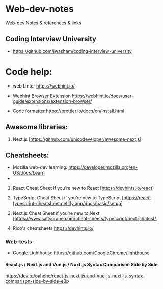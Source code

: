 # Web-dev-notes
Web-dev Notes &amp; references &amp; links

## Coding Interview University
- https://github.com/jwasham/coding-interview-university


# Code help:

- web Linter
https://webhint.io/

- Webhint Browser Extension
https://webhint.io/docs/user-guide/extensions/extension-browser/

- Code formatter
https://prettier.io/docs/en/install.html

## Awesome libraries:

1. Next.js
[https://github.com/unicodeveloper/awesome-nextjs]

## Cheatsheets:

- Mozilla web-dev learning:
https://developer.mozilla.org/en-US/docs/Learn
- 

1. React Cheat Sheet if you’re new to React
[https://devhints.io/react]

2. TypeScript Cheat Sheet if you’re new to TypeScript
[https://react-typescript-cheatsheet.netlify.app/docs/basic/setup]

3. Next.js Cheat Sheet if you’re new to Next
[https://www.saltycrane.com/cheat-sheets/typescript/next.js/latest/]

4. Rico's cheatsheets
https://devhints.io/

### Web-tests:

- Google Lighthouse
https://github.com/GoogleChrome/lighthouse

#### React.js / Next.js and Vue.js / Nuxt.js Syntax Comparison Side by Side
https://dev.to/oahehc/react-js-next-js-and-vue-js-nuxt-js-syntax-comparison-side-by-side-e3p
